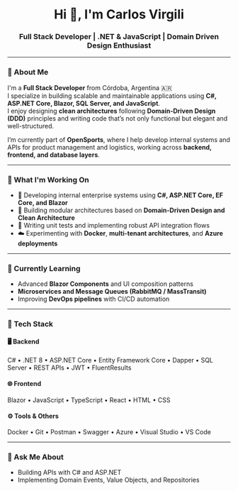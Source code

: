 <h1 align="center">Hi 👋, I'm Carlos Virgili</h1>
<h3 align="center">Full Stack Developer | .NET & JavaScript | Domain Driven Design Enthusiast</h3>

---

### 🧭 About Me
I'm a **Full Stack Developer** from Córdoba, Argentina 🇦🇷  
I specialize in building scalable and maintainable applications using **C#, ASP.NET Core, Blazor, SQL Server, and JavaScript**.  
I enjoy designing **clean architectures** following **Domain-Driven Design (DDD)** principles and writing code that’s not only functional but elegant and well-structured.

I’m currently part of **OpenSports**, where I help develop internal systems and APIs for product management and logistics, working across **backend, frontend, and database layers**.

---

### 💼 What I'm Working On
- 🔭 Developing internal enterprise systems using **C#, ASP.NET Core, EF Core, and Blazor**  
- 🧱 Building modular architectures based on **Domain-Driven Design and Clean Architecture**  
- 🧪 Writing unit tests and implementing robust API integration flows  
- ☁️ Experimenting with **Docker**, **multi-tenant architectures**, and **Azure deployments**

---

### 🌱 Currently Learning
- Advanced **Blazor Components** and UI composition patterns  
- **Microservices and Message Queues (RabbitMQ / MassTransit)**  
- Improving **DevOps pipelines** with CI/CD automation

---

### 🧰 Tech Stack
#### 🖥 Backend
C# • .NET 8 • ASP.NET Core • Entity Framework Core • Dapper • SQL Server • REST APIs • JWT • FluentResults  
#### 🌐 Frontend
Blazor • JavaScript • TypeScript • React • HTML • CSS  
#### ⚙️ Tools & Others
Docker • Git • Postman • Swagger • Azure • Visual Studio • VS Code

---

### 💬 Ask Me About
- Building APIs with C# and ASP.NET  
- Implementing Domain Events, Value Objects, and Repositories

